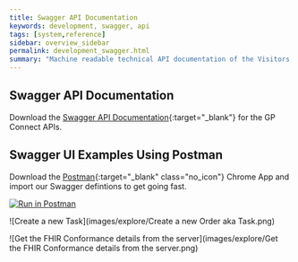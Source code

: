 ```yaml
---
title: Swagger API Documentation
keywords: development, swagger, api
tags: [system,reference]
sidebar: overview_sidebar
permalink: development_swagger.html
summary: "Machine readable technical API documentation of the Visitors & Migrants FHIR APIs."
---
```


## Swagger API Documentation ##

Download the [Swagger API Documentation](downloads/swagger/swagger.json){:target="_blank"} for the GP Connect APIs.

## Swagger UI Examples Using Postman ##

Download the [Postman](https://www.getpostman.com/){:target="_blank" class="no_icon"} Chrome App and import our Swagger defintions to get going fast.

[![Run in Postman](https://run.pstmn.io/button.svg)](https://app.getpostman.com/run-collection/4d8bd021b5e85bdf2acd)

![Create a new Task](images/explore/Create a new Order aka Task.png)

![Get the FHIR Conformance details from the server](images/explore/Get the FHIR Conformance details from the server.png)
